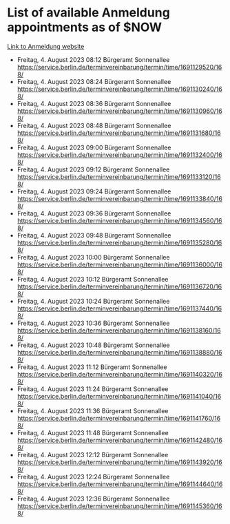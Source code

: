 # List of available Anmeldung appointments as of $NOW
[Link to Anmeldung website](https://service.berlin.de/terminvereinbarung/termin/tag.php?termin=1&anliegen[]=120686&dienstleisterlist=122210,122217,327316,122219,327312,122227,327314,122231,327346,122243,327348,122254,122252,329742,122260,329745,122262,329748,122271,327278,122273,327274,122277,327276,330436,122280,327294,122282,327290,122284,327292,122291,327270,122285,327266,122286,327264,122296,327268,150230,329760,122297,327286,122294,327284,122312,329763,122314,329775,122304,327330,122311,327334,122309,327332,317869,122281,327352,122279,329772,122283,122276,327324,122274,327326,122267,329766,122246,327318,122251,327320,122257,327322,122208,327298,122226,327300&herkunft=http%3A%2F%2Fservice.berlin.de%2Fdienstleistung%2F120686%2F)
- Freitag, 4. August 2023 08:12 Bürgeramt Sonnenallee https://service.berlin.de/terminvereinbarung/termin/time/1691129520/168/
- Freitag, 4. August 2023 08:24 Bürgeramt Sonnenallee https://service.berlin.de/terminvereinbarung/termin/time/1691130240/168/
- Freitag, 4. August 2023 08:36 Bürgeramt Sonnenallee https://service.berlin.de/terminvereinbarung/termin/time/1691130960/168/
- Freitag, 4. August 2023 08:48 Bürgeramt Sonnenallee https://service.berlin.de/terminvereinbarung/termin/time/1691131680/168/
- Freitag, 4. August 2023 09:00 Bürgeramt Sonnenallee https://service.berlin.de/terminvereinbarung/termin/time/1691132400/168/
- Freitag, 4. August 2023 09:12 Bürgeramt Sonnenallee https://service.berlin.de/terminvereinbarung/termin/time/1691133120/168/
- Freitag, 4. August 2023 09:24 Bürgeramt Sonnenallee https://service.berlin.de/terminvereinbarung/termin/time/1691133840/168/
- Freitag, 4. August 2023 09:36 Bürgeramt Sonnenallee https://service.berlin.de/terminvereinbarung/termin/time/1691134560/168/
- Freitag, 4. August 2023 09:48 Bürgeramt Sonnenallee https://service.berlin.de/terminvereinbarung/termin/time/1691135280/168/
- Freitag, 4. August 2023 10:00 Bürgeramt Sonnenallee https://service.berlin.de/terminvereinbarung/termin/time/1691136000/168/
- Freitag, 4. August 2023 10:12 Bürgeramt Sonnenallee https://service.berlin.de/terminvereinbarung/termin/time/1691136720/168/
- Freitag, 4. August 2023 10:24 Bürgeramt Sonnenallee https://service.berlin.de/terminvereinbarung/termin/time/1691137440/168/
- Freitag, 4. August 2023 10:36 Bürgeramt Sonnenallee https://service.berlin.de/terminvereinbarung/termin/time/1691138160/168/
- Freitag, 4. August 2023 10:48 Bürgeramt Sonnenallee https://service.berlin.de/terminvereinbarung/termin/time/1691138880/168/
- Freitag, 4. August 2023 11:12 Bürgeramt Sonnenallee https://service.berlin.de/terminvereinbarung/termin/time/1691140320/168/
- Freitag, 4. August 2023 11:24 Bürgeramt Sonnenallee https://service.berlin.de/terminvereinbarung/termin/time/1691141040/168/
- Freitag, 4. August 2023 11:36 Bürgeramt Sonnenallee https://service.berlin.de/terminvereinbarung/termin/time/1691141760/168/
- Freitag, 4. August 2023 11:48 Bürgeramt Sonnenallee https://service.berlin.de/terminvereinbarung/termin/time/1691142480/168/
- Freitag, 4. August 2023 12:12 Bürgeramt Sonnenallee https://service.berlin.de/terminvereinbarung/termin/time/1691143920/168/
- Freitag, 4. August 2023 12:24 Bürgeramt Sonnenallee https://service.berlin.de/terminvereinbarung/termin/time/1691144640/168/
- Freitag, 4. August 2023 12:36 Bürgeramt Sonnenallee https://service.berlin.de/terminvereinbarung/termin/time/1691145360/168/
